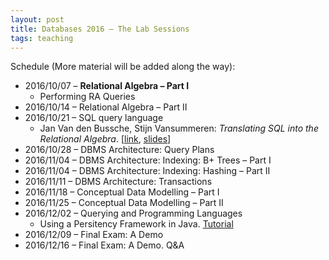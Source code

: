 ```yaml
---
layout: post
title: Databases 2016 – The Lab Sessions
tags: teaching
---
```


Schedule (More material will be added along the way):

* 2016/10/07 – **Relational Algebra – Part I**
    * Performing RA Queries
* 2016/10/14 – Relational Algebra – Part II
* 2016/10/21 – SQL query language
    * Jan Van den Bussche, Stijn Vansummeren: *Translating SQL into the Relational Algebra*. [[link](http://cs.ulb.ac.be/public/_media/teaching/infoh417/sql2alg_eng.pdf), [slides](http://cs.ulb.ac.be/public/_media/teaching/infoh417/01_-_sql2alg-sol-slides.pdf)]
* 2016/10/28 – DBMS Architecture: Query Plans
* 2016/11/04 – DBMS Architecture: Indexing: B+ Trees – Part I
* 2016/11/04 – DBMS Architecture: Indexing: Hashing – Part II
* 2016/11/11 – DBMS Architecture: Transactions
* 2016/11/18 – Conceptual Data Modelling – Part I
* 2016/11/25 – Conceptual Data Modelling – Part II
* 2016/12/02 – Querying and Programming Languages
    * Using a Persitency Framework in Java.  [Tutorial](https://github.com/jackbergus/javahibernateexample)
* 2016/12/09 – Final Exam: A Demo
* 2016/12/16 – Final Exam: A Demo. Q&A
